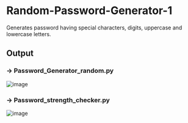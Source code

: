 # Random-Password-Generator-1
Generates password having special characters, digits, uppercase and lowercase letters. 

## Output 

### -> Password_Generator_random.py
![image](https://github.com/lavikatiyar/Random-Password-Generator-1/assets/42214458/ab465538-9125-49f5-9365-bc8e36761a63)


### -> Password_strength_checker.py
![image](https://github.com/lavikatiyar/Password-Projects/assets/42214458/05ec47c5-41e2-457d-aeea-ea9e1c111435)



